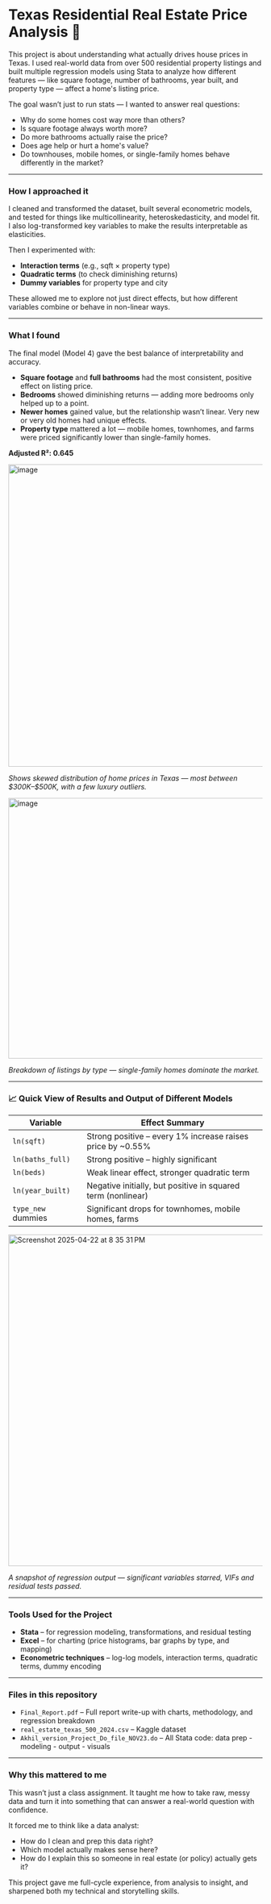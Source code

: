 #  Texas Residential Real Estate Price Analysis 🏡

This project is about understanding what actually drives house prices in Texas. I used real-world data from over 500 residential property listings and built multiple regression models using Stata to analyze how different features — like square footage, number of bathrooms, year built, and property type — affect a home's listing price.

The goal wasn’t just to run stats — I wanted to answer real questions:  
- Why do some homes cost way more than others?  
- Is square footage always worth more?  
- Do more bathrooms actually raise the price?  
- Does age help or hurt a home's value?  
- Do townhouses, mobile homes, or single-family homes behave differently in the market?

---

### How I approached it

I cleaned and transformed the dataset, built several econometric models, and tested for things like multicollinearity, heteroskedasticity, and model fit. I also log-transformed key variables to make the results interpretable as elasticities.

Then I experimented with:
- **Interaction terms** (e.g., sqft × property type)
- **Quadratic terms** (to check diminishing returns)
- **Dummy variables** for property type and city

These allowed me to explore not just direct effects, but how different variables combine or behave in non-linear ways.

---

### What I found

The final model (Model 4) gave the best balance of interpretability and accuracy.

- **Square footage** and **full bathrooms** had the most consistent, positive effect on listing price.
- **Bedrooms** showed diminishing returns — adding more bedrooms only helped up to a point.
- **Newer homes** gained value, but the relationship wasn’t linear. Very new or very old homes had unique effects.
- **Property type** mattered a lot — mobile homes, townhomes, and farms were priced significantly lower than single-family homes.

**Adjusted R²: 0.645**  


<img width="600" alt="image" src="https://github.com/user-attachments/assets/ba4c526b-1dfd-48fa-8a1b-7542eb93d965" />
  
*Shows skewed distribution of home prices in Texas — most between \$300K–\$500K, with a few luxury outliers.*

<img width="517" alt="image" src="https://github.com/user-attachments/assets/1d3a92ee-d431-4e3c-90f5-eac173335ff4" />
  
*Breakdown of listings by type — single-family homes dominate the market.*

---

### 📈 Quick View of Results and Output of Different Models

| Variable             | Effect Summary                                 |
|----------------------|------------------------------------------------|
| `ln(sqft)`           | Strong positive – every 1% increase raises price by ~0.55%  
| `ln(baths_full)`     | Strong positive – highly significant  
| `ln(beds)`           | Weak linear effect, stronger quadratic term  
| `ln(year_built)`     | Negative initially, but positive in squared term (nonlinear)  
| `type_new` dummies   | Significant drops for townhomes, mobile homes, farms


<img width="658" alt="Screenshot 2025-04-22 at 8 35 31 PM" src="https://github.com/user-attachments/assets/4426d878-3deb-43cc-bedc-841d68b34385" />

*A snapshot of regression output — significant variables starred, VIFs and residual tests passed.*

---

### Tools Used for the Project

- **Stata** – for regression modeling, transformations, and residual testing
- **Excel** – for charting (price histograms, bar graphs by type, and mapping)
- **Econometric techniques** – log-log models, interaction terms, quadratic terms, dummy encoding

---

### Files in this repository

- `Final_Report.pdf` – Full report write-up with charts, methodology, and regression breakdown
- `real_estate_texas_500_2024.csv` – Kaggle dataset
- `Akhil_version_Project_Do_file_NOV23.do` – All Stata code: data prep - modeling - output - visuals

---

### Why this mattered to me

This wasn’t just a class assignment. It taught me how to take raw, messy data and turn it into something that can answer a real-world question with confidence.

It forced me to think like a data analyst:
- How do I clean and prep this data right?
- Which model actually makes sense here?
- How do I explain this so someone in real estate (or policy) actually gets it?

This project gave me full-cycle experience, from analysis to insight, and sharpened both my technical and storytelling skills.

